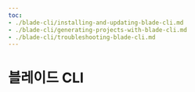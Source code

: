 ```yaml
---
toc:
- ./blade-cli/installing-and-updating-blade-cli.md
- ./blade-cli/generating-projects-with-blade-cli.md
- ./blade-cli/troubleshooting-blade-cli.md
---
```

# 블레이드 CLI

